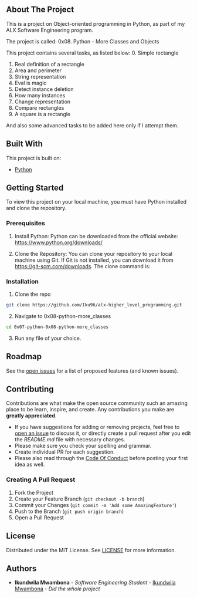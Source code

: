 ## About The Project

This is a project on Object-oriented programming in Python, as part of my ALX Software Engineering program.

The project is called: 0x08. Python - More Classes and Objects

This project contains several tasks, as listed below:
0. Simple rectangle
1. Real definition of a rectangle
2. Area and perimeter
3. String representation
4. Eval is magic
5. Detect instance deletion
6. How many instances
7. Change representation
8. Compare rectangles
9. A square is a rectangle

And also some advanced tasks to be added here only if I attempt them.

## Built With

This project is built on:

* [Python](https://docs.python.org/3/)

## Getting Started

To view this project on your local machine, you must have Python installed and clone the repository. 

### Prerequisites

1. Install Python: Python can be downloaded from the official website: https://www.python.org/downloads/

2. Clone the Repository: You can clone your repository to your local machine using Git. If Git is not installed, you can download it from https://git-scm.com/downloads. The clone command is:

### Installation

1. Clone the repo
```sh
git clone https://github.com/Iku96/alx-higher_level_programming.git
```
2. Navigate to 0x08-python-more_classes
```sh
cd 0x07-python-0x08-python-more_classes
```
3. Run any file of your choice.

## Roadmap

See the [open issues](https://github.com/Iku96/alx-higher_level_programming/issues) for a list of proposed features (and known issues).

## Contributing

Contributions are what make the open source community such an amazing place to be learn, inspire, and create. Any contributions you make are **greatly appreciated**.
* If you have suggestions for adding or removing projects, feel free to [open an issue](https://github.com/Iku96/alx-higher_level_programming/issues/new) to discuss it, or directly create a pull request after you edit the *README.md* file with necessary changes.
* Please make sure you check your spelling and grammar.
* Create individual PR for each suggestion.
* Please also read through the [Code Of Conduct](https://github.com/Iku96/alx-higher_level_programming/blob/main/CODE_OF_CONDUCT.md) before posting your first idea as well.

### Creating A Pull Request

1. Fork the Project
2. Create your Feature Branch (`git checkout -b branch`)
3. Commit your Changes (`git commit -m 'Add some AmazingFeature'`)
4. Push to the Branch (`git push origin branch`)
5. Open a Pull Request

## License

Distributed under the MIT License. See [LICENSE](https://github.com/Iku96/alx-higher_level_programming/blob/main/LICENSE.md) for more information.

## Authors

* **Ikundwila Mwambona** - *Software Engineering Student* - [Ikundwila Mwambona](https://github.com/Iku96/) - *Did the whole project*
